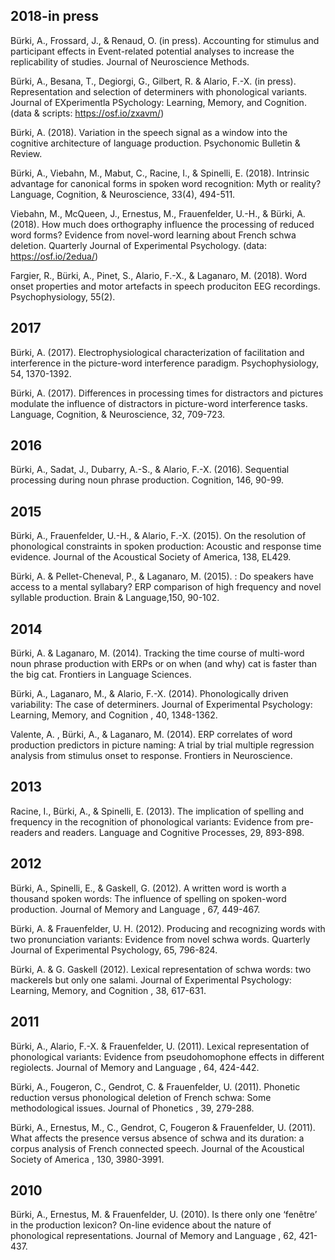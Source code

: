 ## 2018-in press

Bürki, A., Frossard, J., & Renaud, O. (in press). Accounting for stimulus and participant effects in Event-related potential analyses to increase the replicability of studies. Journal of Neuroscience Methods.

Bürki, A., Besana, T., Degiorgi, G., Gilbert, R. & Alario, F.-X. (in press). Representation and selection of determiners with phonological variants. Journal of EXperimentla PSychology: Learning, Memory, and Cognition. (data & scripts: https://osf.io/zxavm/)

Bürki, A. (2018). Variation in the speech signal as a window into the cognitive architecture of language production. Psychonomic Bulletin & Review.

Bürki, A., Viebahn, M., Mabut, C., Racine, I., & Spinelli, E. (2018).  Intrinsic advantage for canonical forms in spoken word recognition: Myth or reality? Language, Cognition, & Neuroscience, 33(4), 494-511.

Viebahn, M., McQueen, J., Ernestus, M., Frauenfelder, U.-H., & Bürki, A. (2018). How much does orthography influence the processing of reduced word forms? Evidence from novel-word learning about French schwa deletion. Quarterly Journal of Experimental Psychology. (data: https://osf.io/2edua/)

Fargier, R., Bürki, A., Pinet, S., Alario, F.-X., & Laganaro, M. (2018). Word onset properties and motor artefacts in speech produciton EEG recordings. Psychophysiology, 55(2).

 

## 2017

Bürki, A. (2017). Electrophysiological characterization of facilitation and interference in the picture-word interference paradigm. Psychophysiology, 54, 1370-1392.

Bürki, A. (2017). Differences in processing times for distractors and pictures modulate the influence of distractors in picture-word interference tasks. Language, Cognition, & Neuroscience, 32, 709-723.

 

## 2016

Bürki, A., Sadat, J., Dubarry, A.-S., & Alario, F.-X. (2016). Sequential processing during noun phrase production. Cognition, 146, 90-99.

 

## 2015

Bürki, A., Frauenfelder, U.-H., & Alario, F.-X. (2015). On the resolution of phonological constraints in spoken production: Acoustic and response time evidence. Journal of the Acoustical Society of America, 138, EL429.

Bürki, A. & Pellet-Cheneval, P., & Laganaro, M. (2015). : Do speakers have access to a mental syllabary? ERP comparison of high frequency and novel syllable production. Brain & Language,150, 90-102.

 

## 2014

Bürki, A. & Laganaro, M. (2014). Tracking the time course of multi-word noun phrase production with ERPs or on when (and why) cat is faster than the big cat. Frontiers in Language Sciences.

Bürki, A., Laganaro, M., & Alario, F.-X. (2014). Phonologically driven variability: The case of determiners. Journal of Experimental Psychology: Learning, Memory, and Cognition , 40, 1348-1362.

Valente, A. , Bürki, A., & Laganaro, M. (2014).  ERP correlates of word production predictors in picture naming: A trial by trial multiple regression analysis from stimulus onset to response. Frontiers in Neuroscience.

 

## 2013

Racine, I., Bürki, A., & Spinelli, E. (2013). The implication of spelling and frequency in the recognition of phonological variants: Evidence from pre-readers and readers. Language and Cognitive Processes, 29, 893-898.

 

## 2012

Bürki, A., Spinelli, E., & Gaskell, G. (2012). A written word is worth a thousand spoken words: The influence of spelling on spoken-word production. Journal of Memory and Language , 67, 449-467.

Bürki, A. & Frauenfelder, U. H. (2012). Producing and recognizing words with two pronunciation variants: Evidence from novel schwa words. Quarterly Journal of Experimental Psychology, 65, 796-824.

Bürki, A. & G. Gaskell (2012). Lexical representation of schwa words: two mackerels but only one salami. Journal of Experimental Psychology: Learning, Memory, and Cognition , 38, 617-631.

 

## 2011

Bürki, A., Alario, F.-X. & Frauenfelder, U. (2011). Lexical representation of phonological variants: Evidence from pseudohomophone effects in different regiolects. Journal of Memory and Language , 64, 424-442. 

Bürki, A., Fougeron, C., Gendrot, C. & Frauenfelder, U. (2011). Phonetic reduction versus phonological deletion of French schwa: Some methodological issues. Journal of Phonetics , 39, 279-288. 

Bürki, A., Ernestus, M., C., Gendrot, C, Fougeron & Frauenfelder, U. (2011). What affects the presence versus absence of schwa and its duration: a corpus analysis of French connected speech. Journal of the Acoustical Society of America , 130, 3980-3991.

 

## 2010

Bürki, A., Ernestus, M. & Frauenfelder, U. (2010). Is there only one ‘fenêtre’ in the production lexicon? On-line evidence about the nature of phonological representations. Journal of Memory and Language , 62, 421-437.

 
